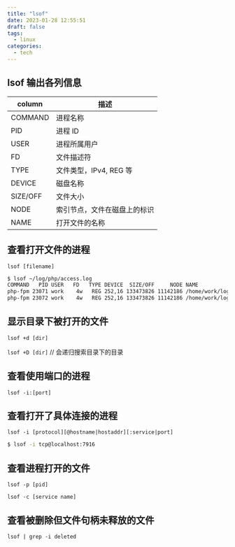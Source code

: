 ```yaml
---
title: "lsof"
date: 2023-01-28 12:55:51
draft: false
tags:
  - linux
categories:
  - tech
---
```


## lsof 输出各列信息

| column   | 描述                         |
| -------- | ---------------------------- |
| COMMAND  | 进程名称                     |
| PID      | 进程 ID                      |
| USER     | 进程所属用户                 |
| FD       | 文件描述符                   |
| TYPE     | 文件类型，IPv4, REG 等       |
| DEVICE   | 磁盘名称                     |
| SIZE/OFF | 文件大小                     |
| NODE     | 索引节点，文件在磁盘上的标识 |
| NAME     | 打开文件的名称               |

## 查看打开文件的进程

`lsof [filename]`

```bash
$ lsof ~/log/php/access.log
COMMAND   PID USER   FD   TYPE DEVICE  SIZE/OFF     NODE NAME
php-fpm 23071 work    4w   REG 252,16 133473826 11142186 /home/work/log/php/access.log
php-fpm 23072 work    4w   REG 252,16 133473826 11142186 /home/work/log/php/access.log
```

## 显示目录下被打开的文件

`lsof +d [dir]`

`lsof +D [dir]` // 会递归搜索目录下的目录

## 查看使用端口的进程

`lsof -i:[port]`

## 查看打开了具体连接的进程

`lsof -i [protocol][@hostname|hostaddr][:service|port]`

```bash
$ lsof -i tcp@localhost:7916
```

## 查看进程打开的文件

`lsof -p [pid]`

`lsof -c [service name]`

## 查看被删除但文件句柄未释放的文件

`lsof | grep -i deleted`
